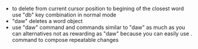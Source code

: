 * to delete from current cursor position to begining of the closest word use "db" key combination in normal mode
* "daw" deletes a word object
* use "daw" command and commands similar to "daw" as much as you can alternatives not as rewarding as "daw" because you can easily use . command to compose repeatable changes
